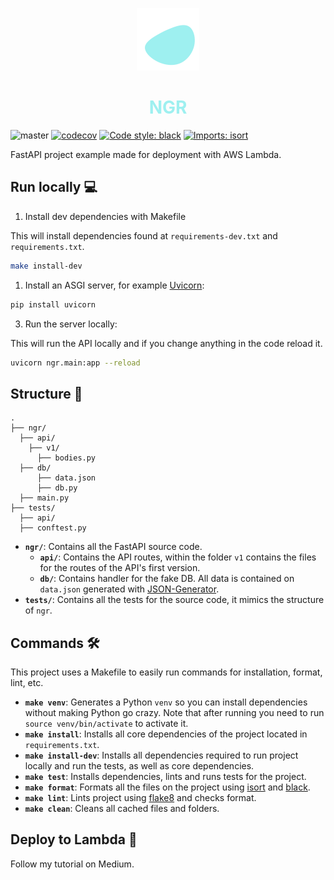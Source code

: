 <p align="center">
    <img alt="SVG Blob from Blobmaker" src="./images/blob.svg" width="100" />
</p>
<h1 align="center" style="color:#9EF0F0;">
    NGR
</h1>

![master](https://github.com/LuisBrime/ngr/workflows/master/badge.svg?branch=master)
[![codecov](https://codecov.io/gh/LuisBrime/ngr/branch/master/graph/badge.svg)](https://codecov.io/gh/LuisBrime/ngr)
[![Code style: black](https://img.shields.io/badge/code%20style-black-000000.svg)](https://github.com/psf/black)
[![Imports: isort](https://img.shields.io/badge/%20imports-isort-%231674b1?style=flat&labelColor=ef8336)](https://pycqa.github.io/isort/)

FastAPI project example made for deployment with AWS Lambda.

## Run locally 💻 
1. Install dev dependencies with Makefile

This will install dependencies found at `requirements-dev.txt` and `requirements.txt`.
```bash
make install-dev
```
1. Install an ASGI server, for example [Uvicorn](http://www.uvicorn.org/):
```bash
pip install uvicorn
```
3. Run the server locally:

This will run the API locally and if you change anything in the code reload it.
```bash
uvicorn ngr.main:app --reload
```

## Structure 📁 
```
.
├── ngr/
  ├── api/
    ├── v1/
      ├── bodies.py
  ├── db/
      ├── data.json
      ├── db.py
  ├── main.py
├── tests/
  ├── api/
  ├── conftest.py  
```
- **`ngr/`**: Contains all the FastAPI source code.
  - **`api/`**: Contains the API routes, within the folder `v1` contains the files for the routes of the API's first version.
  - **`db/`**: Contains handler for the fake DB. All data is contained on `data.json` generated with [JSON-Generator](https://www.json-generator.com/).
- **`tests/`**: Contains all the tests for the source code, it mimics the structure of `ngr`.


## Commands 🛠 
This project uses a Makefile to easily run commands for installation, format, lint, etc.
- **`make venv`**: Generates a Python `venv` so you can install dependencies without making Python go crazy. Note that after running you need to run `source venv/bin/activate` to activate it.
- **`make install`**: Installs all core dependencies of the project located in `requirements.txt`.
- **`make install-dev`**: Installs all dependencies required to run project locally and run the tests, as well as core dependencies.
- **`make test`**: Installs dependencies, lints and runs tests for the project.
- **`make format`**: Formats all the files on the project using [isort](https://pycqa.github.io/isort/) and [black](https://black.readthedocs.io/en/stable/).
- **`make lint`**: Lints project using [flake8](https://flake8.pycqa.org/en/latest/) and checks format.
- **`make clean`**: Cleans all cached files and folders.


## Deploy to Lambda 🚀 
Follow my tutorial on Medium.
